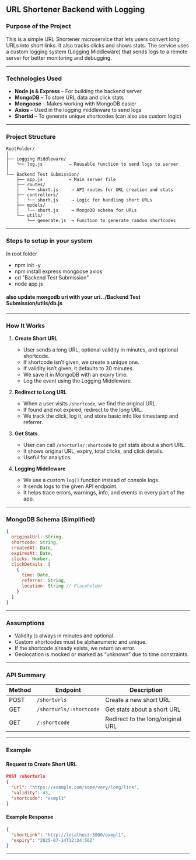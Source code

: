 ## URL Shortener Backend with Logging

### Purpose of the Project

This is a simple URL Shortener microservice that lets users convert long URLs into short links. It also tracks clicks and shows stats. The service uses a custom logging system (Logging Middleware) that sends logs to a remote server for better monitoring and debugging.

---

### Technologies Used

* **Node.js & Express** – For building the backend server
* **MongoDB** – To store URL data and click stats
* **Mongoose** – Makes working with MongoDB easier
* **Axios** – Used in the logging middleware to send logs
* **Shortid** – To generate unique shortcodes (can also use custom logic)

---

### Project Structure

```
RootFolder/
│
├── Logging Middleware/
│   └── log.js          → Reusable function to send logs to server
│
└── Backend Test Submission/
    ├── app.js          → Main server file
    ├── routes/
    │   └── short.js     → API routes for URL creation and stats
    ├── controllers/
    │   └── short.js     → Logic for handling short URLs
    ├── models/
    │   └── short.js     → MongoDB schema for URLs
    └── utils/
        └── generate.js  → Function to generate random shortcodes
```

---
### Steps to setup in your system

In root folder
- npm init -y
- npm install express mongoose axios
- cd "Backend Test Submission"
- node app.js
  
#### also update mongodb uri with your uri. ./Backend Test Submission/utils/db.js

---

### How It Works

1. **Create Short URL**

   * User sends a long URL, optional validity in minutes, and optional shortcode.
   * If shortcode isn’t given, we create a unique one.
   * If validity isn’t given, it defaults to 30 minutes.
   * We save it in MongoDB with an expiry time.
   * Log the event using the Logging Middleware.

2. **Redirect to Long URL**

   * When a user visits `/shortcode`, we find the original URL.
   * If found and not expired, redirect to the long URL.
   * We track the click, log it, and store basic info like timestamp and referrer.

3. **Get Stats**

   * User can call `/shorturls/:shortcode` to get stats about a short URL.
   * It shows original URL, expiry, total clicks, and click details.
   * Useful for analytics.

4. **Logging Middleware**

   * We use a custom `log()` function instead of console logs.
   * It sends logs to the given API endpoint.
   * It helps trace errors, warnings, info, and events in every part of the app.

---

### MongoDB Schema (Simplified)

```js
{
  originalUrl: String,
  shortcode: String,
  createdAt: Date,
  expiresAt: Date,
  clicks: Number,
  clickDetails: [
    {
      time: Date,
      referrer: String,
      location: String // Placeholder
    }
  ]
}
```

---

### Assumptions

* Validity is always in minutes and optional.
* Custom shortcodes must be alphanumeric and unique.
* If the shortcode already exists, we return an error.
* Geolocation is mocked or marked as “unknown” due to time constraints.

---

### API Summary

| Method | Endpoint                | Description                       |
| ------ | ----------------------- | --------------------------------- |
| POST   | `/shorturls`            | Create a new short URL            |
| GET    | `/shorturls/:shortcode` | Get stats about a short URL       |
| GET    | `/:shortcode`           | Redirect to the long/original URL |

---

### Example

#### Request to Create Short URL

```json
POST /shorturls
{
  "url": "https://example.com/some/very/long/link",
  "validity": 45,
  "shortcode": "exmpl1"
}
```

#### Example Response

```json
{
  "shortLink": "http://localhost:3000/exmpl1",
  "expiry": "2025-07-14T12:34:56Z"
}
```

---
